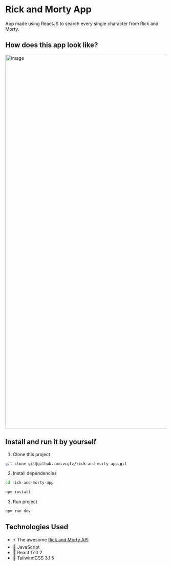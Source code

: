 # Rick and Morty App
App made using ReactJS to search every single character from Rick and Morty.

## How does this app look like?
<img width="1170" alt="image" src="https://user-images.githubusercontent.com/55886451/178894070-2dd40c12-e930-4a8f-ad76-8d231c90c770.png">

## Install and run it by yourself
1. Clone this project
```bash
git clone git@github.com:vcgtz/rick-and-morty-app.git
```

2. Install dependencies
```bash
cd rick-and-morty-app

npm install
```

3. Run project
```bash
npm run dev
```

## Technologies Used
* :zap: The awesome [Rick and Morty API](https://rickandmortyapi.com/)
* :yellow_heart: JavaScript
* :gem: React 17.0.2
* :wind_chime: TailwindCSS 3.1.5
